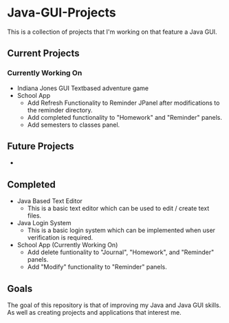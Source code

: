 # Java-GUI-Projects

This is a collection of projects that I'm working on that feature a Java GUI.

## Current Projects
### Currently Working On
- Indiana Jones GUI Textbased adventure game
- School App
  - Add Refresh Functionality to Reminder JPanel after modifications to the reminder directory.
  - Add completed functionality to "Homework" and "Reminder" panels.
  - Add semesters to classes panel.

## Future Projects
- 

## Completed
- Java Based Text Editor
  - This is a basic text editor which can be used to edit / create text files.
- Java Login System
  - This is a basic login system which can be implemented when user verification is required. 
- School App (Currently Working On)
  - Add delete funtionality to "Journal", "Homework", and "Reminder" panels.
  - Add "Modify" functionality to "Reminder" panels.

## Goals
The goal of this repository is that of improving my Java and Java GUI skills. As well as creating projects and applications that interest me. 

